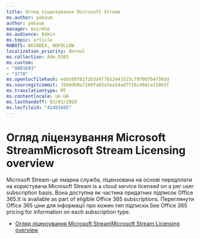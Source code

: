 ```yaml
---
title: Огляд ліцензування Microsoft Stream
ms.author: pebaum
author: pebaum
manager: mnirkhe
ms.audience: Admin
ms.topic: article
ROBOTS: NOINDEX, NOFOLLOW
localization_priority: Normal
ms.collection: Adm_O365
ms.custom:
- "9001693"
- "3770"
ms.openlocfilehash: eddc08f81f2b3d477b52441515c797087647393d
ms.sourcegitcommit: 35b6db0a7160fa03a5ea54ad7f16cd84ca3186df
ms.translationtype: MT
ms.contentlocale: uk-UA
ms.lasthandoff: 03/03/2020
ms.locfileid: "42403685"
---
```

# <a name="microsoft-stream-licensing-overview"></a><span data-ttu-id="5b6aa-102">Огляд ліцензування Microsoft Stream</span><span class="sxs-lookup"><span data-stu-id="5b6aa-102">Microsoft Stream Licensing overview</span></span>

<span data-ttu-id="5b6aa-103">Microsoft Stream-це хмарна служба, ліцензована на основі передплати на користувача.</span><span class="sxs-lookup"><span data-stu-id="5b6aa-103">Microsoft Stream is a cloud service licensed on a per user subscription basis.</span></span> <span data-ttu-id="5b6aa-104">Вона доступна як частина придатних підписок Office 365.</span><span class="sxs-lookup"><span data-stu-id="5b6aa-104">It is available as part of eligible Office 365 subscriptions.</span></span> <span data-ttu-id="5b6aa-105">Переглянути Office 365 ціни для інформації про кожен тип підписки.</span><span class="sxs-lookup"><span data-stu-id="5b6aa-105">See Office 365 pricing for information on each subscription type.</span></span>

- [<span data-ttu-id="5b6aa-106">Огляд ліцензування Microsoft Stream</span><span class="sxs-lookup"><span data-stu-id="5b6aa-106">Microsoft Stream Licensing overview</span></span>](https://docs.microsoft.com/en-us/stream/license-overview)